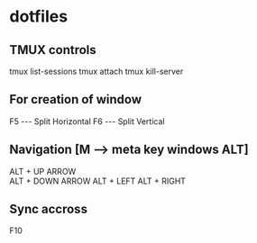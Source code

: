 # dotfiles

TMUX controls 
-------------------------
tmux list-sessions
tmux attach
tmux kill-server


For creation of window 
-------------------------
F5 --- Split  Horizontal 
F6 --- Split Vertical


Navigation [M --> meta key windows ALT]
-------------------

ALT + UP ARROW   
ALT + DOWN ARROW
ALT + LEFT
ALT + RIGHT

Sync accross 
--------------
F10
